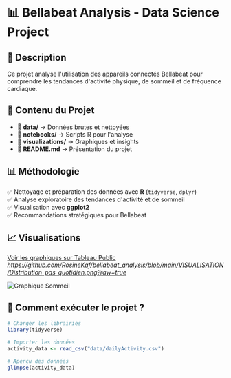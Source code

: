 # 📊 Bellabeat Analysis - Data Science Project  

## 📝 Description  
Ce projet analyse l'utilisation des appareils connectés Bellabeat pour comprendre les tendances d'activité physique, de sommeil et de fréquence cardiaque.  

## 📂 Contenu du Projet  
- 📁 **data/** → Données brutes et nettoyées  
- 📁 **notebooks/** → Scripts R pour l'analyse  
- 📁 **visualizations/** → Graphiques et insights  
- 📜 **README.md** → Présentation du projet  

## 📊 Méthodologie  
✅ Nettoyage et préparation des données avec **R** (`tidyverse`, `dplyr`)  
✅ Analyse exploratoire des tendances d'activité et de sommeil  
✅ Visualisation avec **ggplot2**  
✅ Recommandations stratégiques pour Bellabeat  

## 📈 Visualisations   
[Voir les graphiques sur Tableau Public](https://public.tableau.com/) *https://github.com/RosineKaf/bellabeat_analysis/blob/main/VISUALISATION/Distribution_pas_quotidien.png?raw=true*  

![Graphique Sommeil](visualizations/sleep_analysis.png)  

## 🚀 Comment exécuter le projet ?  
```r
# Charger les librairies
library(tidyverse)

# Importer les données
activity_data <- read_csv("data/dailyActivity.csv")

# Aperçu des données
glimpse(activity_data)
